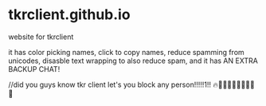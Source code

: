 # tkrclient.github.io
website for tkrclient

it has color picking names, click to copy names, reduce spamming from unicodes, disasble text wrapping to also reduce spam, and it has AN EXTRA BACKUP CHAT!

//did you guys know tkr client let's you block any person!!!!!1!! 🔥💯💯💯🥵🥵🥵🥵🥵 🥶
